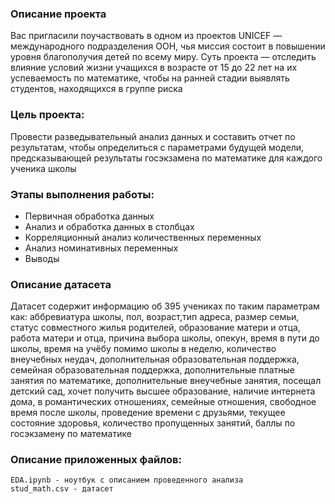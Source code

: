### Описание проекта
Вас пригласили поучаствовать в одном из проектов UNICEF — международного подразделения ООН, чья миссия состоит в повышении уровня благополучия детей по всему миру.
Суть проекта — отследить влияние условий жизни учащихся в возрасте от 15 до 22 лет на их успеваемость по математике, чтобы на ранней стадии выявлять студентов, находящихся в группе риска

### Цель проекта:
Провести разведывательный анализ данных и составить отчет по результатам, чтобы определиться с параметрами будущей модели, предсказывающей результаты госэкзамена по математике для каждого ученика школы

### Этапы выполнения работы:
- Первичная обработка данных
- Анализ и обработка данных в столбцах
- Корреляционный анализ количественных переменных
- Анализ номинативных переменных
- Выводы

### Описание датасета
Датасет содержит информацию об 395 учениках  по таким параметрам как: аббревиатура школы, пол, возраст,тип адреса, размер семьи, статус совместного жилья родителей, образование матери и отца, работа матери и отца, причина выбора школы, опекун, время в пути до школы, время на учёбу помимо школы в неделю, количество внеучебных неудач, дополнительная образовательная поддержка, семейная образовательная поддержка, дополнительные платные занятия по математике, дополнительные внеучебные занятия, посещал детский сад, хочет получить высшее образование, наличие интернета дома, в романтических отношениях, семейные отношения, свободное время после школы, проведение времени с друзьями, текущее состояние здоровья, количество пропущенных занятий, баллы по госэкзамену по математике

### Описание приложенных файлов:
    EDA.ipynb - ноутбук с описанием проведенного анализа
    stud_math.csv - датасет
